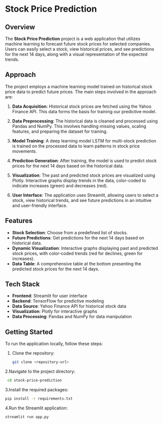 # Stock Price Prediction

## Overview

The **Stock Price Prediction** project is a web application that utilizes machine learning to forecast future stock prices for selected companies. Users can easily select a stock, view historical prices, and see predictions for the next 14 days, along with a visual representation of the expected trends.

## Approach

The project employs a machine learning model trained on historical stock price data to predict future prices. The main steps involved in the approach are:

1. **Data Acquisition**: Historical stock prices are fetched using the Yahoo Finance API. This data forms the basis for training our predictive model.

2. **Data Preprocessing**: The historical data is cleaned and processed using Pandas and NumPy. This involves handling missing values, scaling features, and preparing the dataset for training.

3. **Model Training**: A deep learning model LSTM for multi-stock prediction is trained on the processed data to learn patterns in stock price movements.

4. **Prediction Generation**: After training, the model is used to predict stock prices for the next 14 days based on the historical data.

5. **Visualization**: The past and predicted stock prices are visualized using Plotly. Interactive graphs display trends in the data, color-coded to indicate increases (green) and decreases (red).

6. **User Interface**: The application uses Streamlit, allowing users to select a stock, view historical trends, and see future predictions in an intuitive and user-friendly interface.

## Features

- **Stock Selection**: Choose from a predefined list of stocks.
- **Future Predictions**: Get predictions for the next 14 days based on historical data.
- **Dynamic Visualization**: Interactive graphs displaying past and predicted stock prices, with color-coded trends (red for declines, green for increases).
- **Data Table**: A comprehensive table at the bottom presenting the predicted stock prices for the next 14 days.

## Tech Stack

- **Frontend**: Streamlit for user interface
- **Backend**: TensorFlow for predictive modeling
- **Data Source**: Yahoo Finance API for historical stock data
- **Visualization**: Plotly for interactive graphs
- **Data Processing**: Pandas and NumPy for data manipulation

## Getting Started

To run the application locally, follow these steps:

1. Clone the repository:
   ```bash
   git clone <repository-url>
   ```
2.Navigate to the project directory:
  ```bash
   cd stock-price-prediction
   ```
3.Install the required packages:
   ```bash
   pip install -r requirements.txt
   ```
4.Run the Streamlit application:
   ```bash
   streamlit run app.py
   ```
